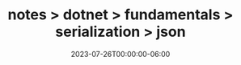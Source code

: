 ---
title: notes > dotnet > fundamentals > serialization > json
date: 2023-07-26T00:00:00-06:00
draft: false
weight: 1
---